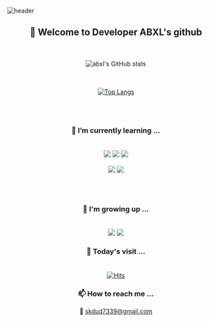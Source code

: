 ![header](https://capsule-render.vercel.app/api?type=shark&color=auto&height=300&section=header&text=abxl's%20github&fontSize=90)
<div align=center>

## 🤘 Welcome to Developer ABXL's github

<br /><br />
![abxl's GitHub stats](https://github-readme-stats.vercel.app/api?username=abxl1&show_icons=true&theme=tokyonight)

<br /><br />
[![Top Langs](https://github-readme-stats.vercel.app/api/top-langs/?username=abxl1&langs_count=8)](https://github.com/abxl1/github-readme-stats)

<br /><br />

### 🌱 I’m currently learning ... <br /><br />

<img src="https://img.shields.io/badge/nodeJS-5FA04E?style=for-the-badge&logo=nodedotjs&logoColor=white"/> 
<img src="https://img.shields.io/badge/java-007396?style=for-the-badge&logo=coffeescript&logoColor=white">
<img src="https://img.shields.io/badge/SpringBoot-6DB33F?style=for-the-badge&logo=springboot&logoColor=white"/> 
<br /><br />

<img src="https://img.shields.io/badge/JWT-black?style=for-the-badge&logo=JSON%20web%20tokens"/>
<img src="https://img.shields.io/badge/SpringSecurity-6DB33F?style=for-the-badge&logo=SpringSecurity&logoColor=white"/>

<br /><br />


<!--

<img src="https://img.shields.io/badge/IntelliJIDEA-000000?style=for-the-badge&logo=IntelliJIDEA&logoColor=white"/> 
<img src="https://img.shields.io/badge/git-F05032?style=for-the-badge&logo=git&logoColor=white"/> 

<a><img src="https://img.shields.io/badge/React-20232a?style=for-the-badge&logo=react&logoColor=#61DAFB"/></a>
<a><img src="https://img.shields.io/badge/JAVASCRIPT-F7DF1E?style=for-the-badge&logo=JavaScript&logoColor=000"/></a>
<a><img src="https://img.shields.io/badge/StyledComponents-000?style=for-the-badge&logo=STYLEDCOMPONENTS&logoColor=DB7093"/></a>
<br /><br />
-->

<!--
<a><img src="https://img.shields.io/badge/TYPESCRIPT-3178C6?style=for-the-badge&logo=typescript&logoColor=000"/></a>
<a><img src="https://img.shields.io/badge/REDUX-764ABC?style=for-the-badge&logo=redux&logoColor=fff"/></a>
<a><img src="https://img.shields.io/badge/ReactQuery-FF4154?style=for-the-badge&logo=reactquery&logoColor=fff"/></a>
<br /><br />
<a><img src="https://img.shields.io/badge/HTML5-E34F26?style=for-the-badge&logo=html5&logoColor=fff"/></a>
<a><img src="https://img.shields.io/badge/CSS3-1572B6?style=for-the-badge&logo=css3&logoColor=fff"/></a>
<br />
<a href="https://abxl-l.tistory.com/" target="_blank"><img src="https://img.shields.io/badge/TSTORY-ff5a4a?style=for-the-badge&logo=tistory&logoColor=fff"/></a>
<br />
-->

### 🌿 I'm growing up ... <br /><br />
<a href="https://abxltobeadorable.notion.site/private-notion-11cf35df317480fd9e76c06adcda11a2?pvs=4" target="_blank"><img src="https://img.shields.io/badge/Notion-000?style=for-the-badge&logo=notion&logoColor=fff"/></a>
<a href="https://velog.io/@abxl/posts"><img src="https://img.shields.io/badge/VELOG-11B48A?style=flat-square&logo=Vimeo&logoColor=white&link=https://velog.io/@abxl/posts"/></a>


### 🎲 Today's visit ... <br /><br />
[![Hits](https://hits.seeyoufarm.com/api/count/incr/badge.svg?url=https%3A%2F%2Fgithub.com%2Fabxl1&count_bg=%23000000&title_bg=%230051B4&icon=&icon_color=%23E7E7E7&title=hits&edge_flat=false)](https://hits.seeyoufarm.com)


### 📫 How to reach me ... <br />
🔴 skdud7339@gmail.com  <br />

<!--
**abxl1/abxl1** is a ✨ _special_ ✨ repository because its `README.md` (this file) appears on your GitHub profile.
Here are some ideas to get you started:

- 👯 I’m looking to collaborate on ...
- 🤔 I’m looking for help with ...
- 💬 Ask me about ...
- 😄 Pronouns: ...
- ⚡ Fun fact: ...
-->

</div>
